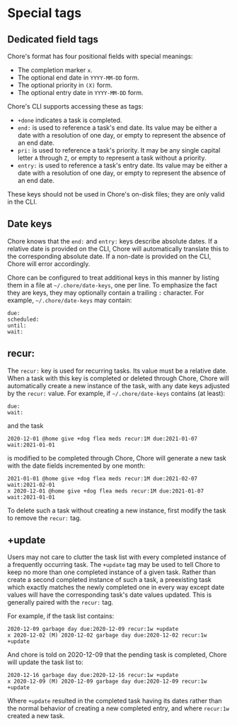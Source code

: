 # Special tags

## Dedicated field tags

Chore's format has four positional fields with special meanings:

- The completion marker `x`.
- The optional end date in `YYYY-MM-DD` form.
- The optional priority in `(X)` form.
- The optional entry date in `YYYY-MM-DD` form.

Chore's CLI supports accessing these as tags:

- `+done` indicates a task is completed.
- `end:` is used to reference a task's end date.  Its value may be either a
  date with a resolution of one day, or empty to represent the absence of an
  end date.
- `pri:` is used to reference a task's priority.  It may be any single capital
  letter `A` through `Z`, or empty to represent a task without a priority.
- `entry:` is used to reference a task's entry date.  Its value may be either a
  date with a resolution of one day, or empty to represent the absence of an
  end date.

These keys should not be used in Chore's on-disk files; they are only valid in
the CLI.

## Date keys

Chore knows that the `end:` and `entry:` keys describe absolute dates.  If a
relative date is provided on the CLI, Chore will automatically translate this
to the corresponding absolute date.  If a non-date is provided on the CLI,
Chore will error accordingly.

Chore can be configured to treat additional keys in this manner by listing them
in a file at `~/.chore/date-keys`, one per line.  To emphasize the fact they
are keys, they may optionally contain a trailing `:` character.  For example,
`~/.chore/date-keys` may contain:

```
due:
scheduled:
until:
wait:
```

## recur:

The `recur:` key is used for recurring tasks.  Its value must be a relative
date.  When a task with this key is completed or deleted through Chore, Chore
will automatically create a new instance of the task, with any date keys
adjusted by the `recur:` value.  For example, if `~/.chore/date-keys` contains
(at least):

```
due:
wait:
```

and the task

```
2020-12-01 @home give +dog flea meds recur:1M due:2021-01-07 wait:2021-01-01
```

is modified to be completed through Chore, Chore will generate a new
task with the date fields incremented by one month:

```
2021-01-01 @home give +dog flea meds recur:1M due:2021-02-07 wait:2021-02-01
x 2020-12-01 @home give +dog flea meds recur:1M due:2021-01-07 wait:2021-01-01
```

To delete such a task without creating a new instance, first modify the task to
remove the `recur:` tag.

## +update

Users may not care to clutter the task list with every completed instance of a
frequently occurring task.  The `+update` tag may be used to tell Chore to keep
no more than one completed instance of a given task.  Rather than create a
second completed instance of such a task, a preexisting task which exactly
matches the newly completed one in every way except date values will have the
corresponding task's date values updated.  This is generally paired with the
`recur:` tag.

For example, if the task list contains:

```
2020-12-09 garbage day due:2020-12-09 recur:1w +update
x 2020-12-02 (M) 2020-12-02 garbage day due:2020-12-02 recur:1w +update
```

And chore is told on 2020-12-09 that the pending task is completed, Chore will
update the task list to:

```
2020-12-16 garbage day due:2020-12-16 recur:1w +update
x 2020-12-09 (M) 2020-12-09 garbage day due:2020-12-09 recur:1w +update
```

Where `+update` resulted in the completed task having its dates rather than the
normal behavior of creating a new completed entry, and where `recur:1w` created
a new task.

